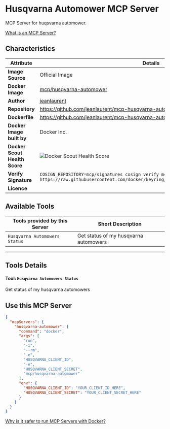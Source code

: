 # Husqvarna Automower MCP Server

MCP Server for huqsvarna automower.

[What is an MCP Server?](https://www.anthropic.com/news/model-context-protocol)

## Characteristics
Attribute|Details|
|-|-|
**Image Source**|Official Image
**Docker Image**|[mcp/husqvarna-automower](https://hub.docker.com/repository/docker/mcp/husqvarna-automower)
**Author**|[jeanlaurent](https://github.com/jeanlaurent)
**Repository**|https://github.com/jeanlaurent/mcp-husqvarna-automower
**Dockerfile**|https://github.com/jeanlaurent/mcp-husqvarna-automower/blob/main/Dockerfile
**Docker Image built by**|Docker Inc.
**Docker Scout Health Score**| ![Docker Scout Health Score](https://api.scout.docker.com/v1/policy/insights/org-image-score/badge/mcp/husqvarna-automower)
**Verify Signature**|`COSIGN_REPOSITORY=mcp/signatures cosign verify mcp/husqvarna-automower --key https://raw.githubusercontent.com/docker/keyring/refs/heads/main/public/mcp/latest.pub`
**Licence**|

## Available Tools
Tools provided by this Server|Short Description
-|-
`Husqvarna Automowers Status`|Get status of my husqvarna automowers|

---
## Tools Details

#### Tool: **`Husqvarna Automowers Status`**
Get status of my husqvarna automowers
## Use this MCP Server

```json
{
  "mcpServers": {
    "husqvarna-automower": {
      "command": "docker",
      "args": [
        "run",
        "-i",
        "--rm",
        "-e",
        "HUSQVARNA_CLIENT_ID",
        "-e",
        "HUSQVARNA_CLIENT_SECRET",
        "mcp/husqvarna-automower"
      ],
      "env": {
        "HUSQVARNA_CLIENT_ID": "YOUR_CLIENT_ID_HERE",
        "HUSQVARNA_CLIENT_SECRET": "YOUR_CLIENT_SECRET_HERE"
      }
    }
  }
}
```

[Why is it safer to run MCP Servers with Docker?](https://www.docker.com/blog/the-model-context-protocol-simplifying-building-ai-apps-with-anthropic-claude-desktop-and-docker/)
